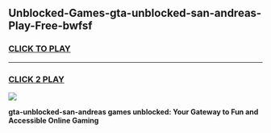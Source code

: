 
## Unblocked-Games-gta-unblocked-san-andreas-Play-Free-bwfsf
<h3>
<a href="https://premium76.site?title=gta-unblocked-san-andreas&ref=18A1">CLICK TO PLAY</a></h3>
<hr>

<h3>
<a href="https://premium76.site?title=gta-unblocked-san-andreas&ref=18A1">CLICK 2 PLAY</a>
  
</h3>

<a href="https://premium76.site?title=gta-unblocked-san-andreas&ref=18A1"><img src="https://clearcache.store/games.png"></a>


**gta-unblocked-san-andreas games unblocked: Your Gateway to Fun and Accessible Online Gaming**
